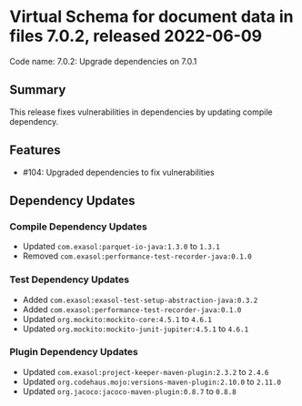 # Virtual Schema for document data in files 7.0.2, released 2022-06-09

Code name: 7.0.2: Upgrade dependencies on 7.0.1

## Summary

This release fixes vulnerabilities in dependencies by updating compile dependency.

## Features

* #104: Upgraded dependencies to fix vulnerabilities

## Dependency Updates

### Compile Dependency Updates

* Updated `com.exasol:parquet-io-java:1.3.0` to `1.3.1`
* Removed `com.exasol:performance-test-recorder-java:0.1.0`

### Test Dependency Updates

* Added `com.exasol:exasol-test-setup-abstraction-java:0.3.2`
* Added `com.exasol:performance-test-recorder-java:0.1.0`
* Updated `org.mockito:mockito-core:4.5.1` to `4.6.1`
* Updated `org.mockito:mockito-junit-jupiter:4.5.1` to `4.6.1`

### Plugin Dependency Updates

* Updated `com.exasol:project-keeper-maven-plugin:2.3.2` to `2.4.6`
* Updated `org.codehaus.mojo:versions-maven-plugin:2.10.0` to `2.11.0`
* Updated `org.jacoco:jacoco-maven-plugin:0.8.7` to `0.8.8`
